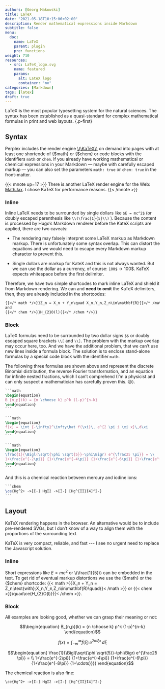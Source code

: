 ```yaml
---
authors: [Georg Makowski]
title: LaTeX
date: "2021-05-18T10:15:06+02:00"
description: Render mathematical expressions inside Markdown
subtitle: false
menu:
  doc:
    name: LaTeX
    parent: plugin
    pre: functions
weight: 710
resources:
  - src: LaTeX_logo.svg
    name: featured
    params:
      alt: LateX logo
      container: "no"
categories: [Markdown]
tags: [latex]
draft: true
---
```


LaTeX is the most popular typesetting system for the natural sciences. The syntax has been established as a quasi-standard for complex mathematical formulas in print and web layouts.
{.p-first} <!--more-->

## Syntax

Perplex includes the render engine [\\(\KaTeX\\)][katex] on demand into pages with at least one shortcode of {$math} or {$chem} or code blocks with the identifiers `math` or `chem`. If you already have working mathematical or chemical expressions in your Markdown — maybe with carefully escaped markup — you can also set the parameters `math: true` or `chem: true` in the front-matter.

{{< mnote up=17 >}}
There is another LaTeX render engine for the Web: [MathJax](https://www.mathjax.org/). I chose KaTeX for performance reasons.
{{< /mnote >}}

### Inline

Inline LaTeX needs to be surrounded by single dollars like `$E = mc^2$` (or doubly escaped parenthesis like `\\(\frac{1}{5}\\)` ). Because the content is processed by Hugo’s Markdown renderer before the KateX scripts are applied, there are two caveats:

- The rendering may falsely interpret some LaTeX markup as Markdown markup. There is unfortunately some syntax overlap. This can distort the equations and we would need to escape every Markdown markup character to prevent this.

- Single dollars are markup for KateX and this is not always wanted. But we can use the dollar as a currency, of course: `100$` &rarr; 100$. KaTeX expects whitespace before the first delimiter.

Therefore, we have two simple shortcodes to mark inline LaTeX and shield it from Markdown rendering. We can and **need to omit** the KaTeX delimiters, then, they are already included in the shortcodes:

```md
{{</* math */>}}Z_n = X_n + Y_n\quad X_n,Y_n,Z_n\in\mathbf{R}{{</* /math */>}}
and 
{{</* chem */>}}H_{2}O(l){{</* /chem */>}}
```

### Block

LaTeX formulas need to be surrounded by two dollar signs `$$` or doubly escaped square brackets `\\[` and `\\]`. The problem with the markup overlap may occur here, too. And we have the additional problem, that we can’t use new lines inside a formula block. The solution is to enclose stand-alone formulas by a special code block with the identifier `math`.

The following three formulas are shown above and represent the discrete Binomial distribution, the reverse Fourier transformation, and an equation for infinite nested fractions, which I can’t comprehend (I’m a physicist and can only suspect a mathematician has carefully proven this. :wink:).

```latex
‍```math
\begin{equation}
B_{n,p}(k) = {n \choose k} p^k (1-p)^{n-k}
\end{equation}
‍```
```

```latex
`‍‍``math
\begin{equation}
f(x) = \int_{-\infty}^\infty\hat f(\xi)\, e^{2 \pi i \xi x}\,d\xi
\end{equation}
‍```
```

```latex {.semi-large}
```math
\begin{equation}
\frac{1}{\Bigl(\sqrt{\phi \sqrt{5}}-\phi\Bigr) e^{\frac25 \pi}} = \\
1+\frac{e^{-2\pi}} {1+\frac{e^{-4\pi}} {1+\frac{e^{-6\pi}} {1+\frac{e^{-8\pi}} {1+\cdots}}}}
\end{equation}
‍```
```

And this is a chemical reaction between mercury and iodine ions:

```latex
```chem
\ce{Hg^2+ ->[I-] HgI2 ->[I-] [Hg^{II}I4]^2-}
‍```
```

## Layout

KaTeX rendering happens in the browser. An alternative would be to include pre-rendered SVGs, but I don’t know of a way to align them with the proportions of the surrounding text.

KaTeX is very compact, reliable, and fast --- I see no urgent need to replace the Javascript solution.

### Inline

Short expressions like $E = mc^2$ or \\(\frac{1}{5}\\) can be embedded in the text. To get rid of eventual markup distortions we use the {$math} or the {$chem} shortcode:
{{< math >}}X_n + Y_n = Z_n\;\text{with}\;X_n,Y_n,Z_n\in\mathbf{R}\quad{{< /math >}} or {{< chem >}}\quad\ce{H_{2}O(l)}{{< /chem >}}.

### Block
All examples are looking good, whether we can grasp their meaning or not:

```math
\begin{equation}
B_{n,p}(k) = {n \choose k} p^k (1-p)^{n-k}
\end{equation}
```

```math
\begin{equation}
f(x) = \int_{-\infty}^\infty\hat f(\xi)\, e^{2 \pi i \xi x}\,d\xi
\end{equation}
```

```math
\begin{equation}
\frac{1}{\Bigl(\sqrt{\phi \sqrt{5}}-\phi\Bigr) e^{\frac25 \pi}} = \\
1+\frac{e^{-2\pi}} {1+\frac{e^{-4\pi}} {1+\frac{e^{-6\pi}} {1+\frac{e^{-8\pi}} {1+\cdots}}}}
\end{equation}
```

The chemical reaction is also fine:

```chem
\ce{Hg^2+ ->[I-] HgI2 ->[I-] [Hg^{II}I4]^2-}
```

[katex]: https://katex.org
